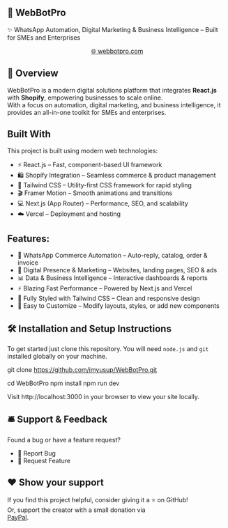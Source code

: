## 🚀 WebBotPro

✨ WhatsApp Automation, Digital Marketing & Business Intelligence – Built for SMEs and Enterprises  
<p align="center"> <a href="https://webbotpro.com" target="_blank">🌐 webbotpro.com</a> </p> <p align="center"> </p>

## 📌 Overview

WebBotPro is a modern digital solutions platform that integrates **React.js** with **Shopify**, empowering businesses to scale online.  
With a focus on automation, digital marketing, and business intelligence, it provides an all-in-one toolkit for SMEs and enterprises.

## Built With

This project is built using modern web technologies:
- ⚡ React.js – Fast, component-based UI framework
- 🛍️ Shopify Integration – Seamless commerce & product management
- 🎨 Tailwind CSS – Utility-first CSS framework for rapid styling
- 🎬 Framer Motion – Smooth animations and transitions
- 💻 Next.js (App Router) – Performance, SEO, and scalability
- ☁️ Vercel – Deployment and hosting

## Features:

- 📱 WhatsApp Commerce Automation – Auto-reply, catalog, order & invoice
- 🎯 Digital Presence & Marketing – Websites, landing pages, SEO & ads
- 📊 Data & Business Intelligence – Interactive dashboards & reports
- ⚡ Blazing Fast Performance – Powered by Next.js and Vercel
- 🎨 Fully Styled with Tailwind CSS – Clean and responsive design
- 🧱 Easy to Customize – Modify layouts, styles, or add new components

## 🛠 Installation and Setup Instructions

To get started just clone this repository. You will need `node.js` and `git` installed globally on your machine.

git clone https://github.com/imyusup/WebBotPro.git

cd WebBotPro
npm install
npm run dev


Visit http://localhost:3000 in your browser to view your site locally.

## 🛎 Support & Feedback

Found a bug or have a feature request?
- 🔹 Report Bug
- 🔹 Request Feature

## ❤️ Show your support

If you find this project helpful, consider giving it a ⭐ on GitHub!  
Or, support the creator with a small donation via  
<a href="https://paypal.me/imyusup" target="_blank" rel="noopener noreferrer">PayPal</a>.

